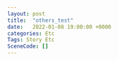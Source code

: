 ```yaml
---
layout: post
title:  "others_test"
date:   2022-01-08 19:00:00 +0000
categories: Etc
Tags: Story Etc
SceneCode: []
---
```

